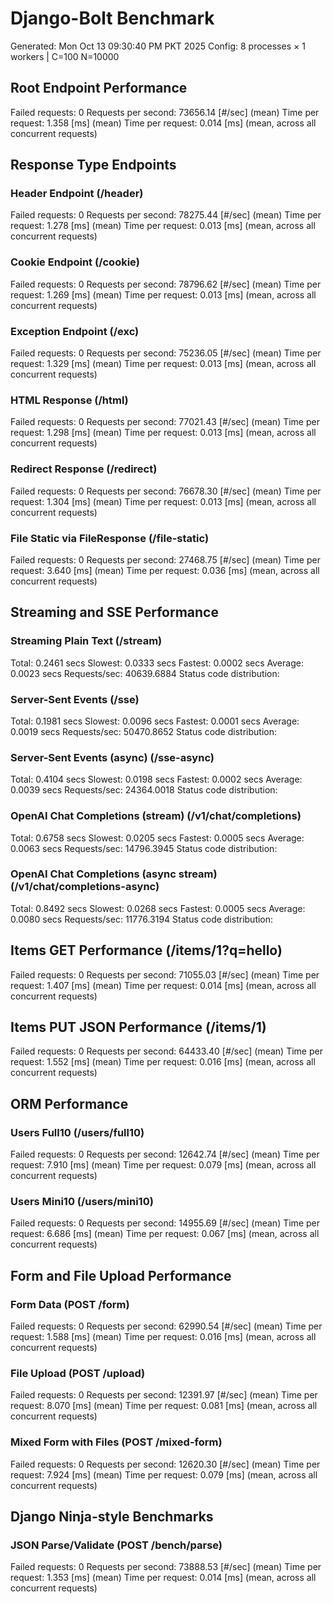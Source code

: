 # Django-Bolt Benchmark
Generated: Mon Oct 13 09:30:40 PM PKT 2025
Config: 8 processes × 1 workers | C=100 N=10000

## Root Endpoint Performance
Failed requests:        0
Requests per second:    73656.14 [#/sec] (mean)
Time per request:       1.358 [ms] (mean)
Time per request:       0.014 [ms] (mean, across all concurrent requests)

## Response Type Endpoints
### Header Endpoint (/header)
Failed requests:        0
Requests per second:    78275.44 [#/sec] (mean)
Time per request:       1.278 [ms] (mean)
Time per request:       0.013 [ms] (mean, across all concurrent requests)
### Cookie Endpoint (/cookie)
Failed requests:        0
Requests per second:    78796.62 [#/sec] (mean)
Time per request:       1.269 [ms] (mean)
Time per request:       0.013 [ms] (mean, across all concurrent requests)
### Exception Endpoint (/exc)
Failed requests:        0
Requests per second:    75236.05 [#/sec] (mean)
Time per request:       1.329 [ms] (mean)
Time per request:       0.013 [ms] (mean, across all concurrent requests)
### HTML Response (/html)
Failed requests:        0
Requests per second:    77021.43 [#/sec] (mean)
Time per request:       1.298 [ms] (mean)
Time per request:       0.013 [ms] (mean, across all concurrent requests)
### Redirect Response (/redirect)
Failed requests:        0
Requests per second:    76678.30 [#/sec] (mean)
Time per request:       1.304 [ms] (mean)
Time per request:       0.013 [ms] (mean, across all concurrent requests)
### File Static via FileResponse (/file-static)
Failed requests:        0
Requests per second:    27468.75 [#/sec] (mean)
Time per request:       3.640 [ms] (mean)
Time per request:       0.036 [ms] (mean, across all concurrent requests)

## Streaming and SSE Performance
### Streaming Plain Text (/stream)
  Total:	0.2461 secs
  Slowest:	0.0333 secs
  Fastest:	0.0002 secs
  Average:	0.0023 secs
  Requests/sec:	40639.6884
Status code distribution:
### Server-Sent Events (/sse)
  Total:	0.1981 secs
  Slowest:	0.0096 secs
  Fastest:	0.0001 secs
  Average:	0.0019 secs
  Requests/sec:	50470.8652
Status code distribution:
### Server-Sent Events (async) (/sse-async)
  Total:	0.4104 secs
  Slowest:	0.0198 secs
  Fastest:	0.0002 secs
  Average:	0.0039 secs
  Requests/sec:	24364.0018
Status code distribution:
### OpenAI Chat Completions (stream) (/v1/chat/completions)
  Total:	0.6758 secs
  Slowest:	0.0205 secs
  Fastest:	0.0005 secs
  Average:	0.0063 secs
  Requests/sec:	14796.3945
Status code distribution:
### OpenAI Chat Completions (async stream) (/v1/chat/completions-async)
  Total:	0.8492 secs
  Slowest:	0.0268 secs
  Fastest:	0.0005 secs
  Average:	0.0080 secs
  Requests/sec:	11776.3194
Status code distribution:

## Items GET Performance (/items/1?q=hello)
Failed requests:        0
Requests per second:    71055.03 [#/sec] (mean)
Time per request:       1.407 [ms] (mean)
Time per request:       0.014 [ms] (mean, across all concurrent requests)

## Items PUT JSON Performance (/items/1)
Failed requests:        0
Requests per second:    64433.40 [#/sec] (mean)
Time per request:       1.552 [ms] (mean)
Time per request:       0.016 [ms] (mean, across all concurrent requests)

## ORM Performance
### Users Full10 (/users/full10)
Failed requests:        0
Requests per second:    12642.74 [#/sec] (mean)
Time per request:       7.910 [ms] (mean)
Time per request:       0.079 [ms] (mean, across all concurrent requests)
### Users Mini10 (/users/mini10)
Failed requests:        0
Requests per second:    14955.69 [#/sec] (mean)
Time per request:       6.686 [ms] (mean)
Time per request:       0.067 [ms] (mean, across all concurrent requests)

## Form and File Upload Performance
### Form Data (POST /form)
Failed requests:        0
Requests per second:    62990.54 [#/sec] (mean)
Time per request:       1.588 [ms] (mean)
Time per request:       0.016 [ms] (mean, across all concurrent requests)
### File Upload (POST /upload)
Failed requests:        0
Requests per second:    12391.97 [#/sec] (mean)
Time per request:       8.070 [ms] (mean)
Time per request:       0.081 [ms] (mean, across all concurrent requests)
### Mixed Form with Files (POST /mixed-form)
Failed requests:        0
Requests per second:    12620.30 [#/sec] (mean)
Time per request:       7.924 [ms] (mean)
Time per request:       0.079 [ms] (mean, across all concurrent requests)

## Django Ninja-style Benchmarks
### JSON Parse/Validate (POST /bench/parse)
Failed requests:        0
Requests per second:    73888.53 [#/sec] (mean)
Time per request:       1.353 [ms] (mean)
Time per request:       0.014 [ms] (mean, across all concurrent requests)
